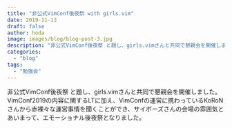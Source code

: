 ```yaml
---
title: "非公式VimConf後夜祭 with girls.vim"
date: 2019-11-13
draft: false
author: hoda
image: images/blog/blog-post-3.jpg
description: "非公式VimConf後夜祭 と題し、girls.vimさんと共同で懇親会を開催しました。VimConf2019の内容に関するLTに加え、VimConfの運営に携わっているKoRoNさんから赤裸々な運営事情を聞くことができ、サイボーズさんの会場の雰囲気とあいまって、エモーショナル後夜祭となりました。"
categories:
  - "blog"
tags:
  - "勉強会"
---
```


非公式VimConf後夜祭 と題し、girls.vimさんと共同で懇親会を開催しました。VimConf2019の内容に関するLTに加え、VimConfの運営に携わっているKoRoNさんから赤裸々な運営事情を聞くことができ、サイボーズさんの会場の雰囲気とあいまって、エモーショナル後夜祭となりました。
